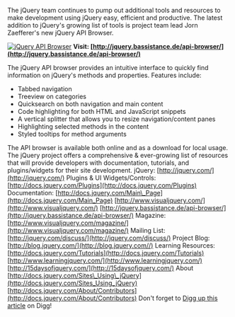 The jQuery team continues to pump out additional tools and resources to
make development using jQuery easy, efficient and productive. The latest
addition to jQuery's growing list of tools is project team lead Jorn
Zaefferer's new jQuery API Browser.

[![jQuery API
Browser](http://blog.jquery.com/wp-content/uploads/2007/01/Screenshot_2.png)](http://jquery.bassistance.de/api-browser/)
**Visit:
[http://jquery.bassistance.de/api-browser/](http://jquery.bassistance.de/api-browser/)**

The jQuery API browser provides an intuitive interface to quickly find
information on jQuery's methods and properties. Features include:

-   Tabbed navigation
-   Treeview on categories
-   Quicksearch on both navigation and main content
-   Code highlighting for both HTML and JavaScript snippets
-   A vertical splitter that allows you to resize navigation/content
    panes
-   Highlighting selected methods in the content
-   Styled tooltips for method arguments

The API browser is available both online and as a download for local
usage. The jQuery project offers a comprehensive & ever-growing list of
resources that will provide developers with documentation, tutorials,
and plugins/widgets for their site development. jQuery:
[http://jquery.com/](http://jquery.com/) Plugins & UI Widgets/Controls:
[http://docs.jquery.com/Plugins](http://docs.jquery.com/Plugins)
Documentation:
[http://docs.jquery.com/Main\_Page](http://docs.jquery.com/Main_Page)
[http://www.visualjquery.com/](http://www.visualjquery.com/)
[http://jquery.bassistance.de/api-browser/](http://jquery.bassistance.de/api-browser/)
Magazine:
[http://www.visualjquery.com/magazine/](http://www.visualjquery.com/magazine/)
Mailing List: [http://jquery.com/discuss/](http://jquery.com/discuss/)
Project Blog: [http://blog.jquery.com/](http://blog.jquery.com//)
Learning Resources:
[http://docs.jquery.com/Tutorials](http://docs.jquery.com/Tutorials)
[http://www.learningjquery.com/](http://www.learningjquery.com/)
[http://15daysofjquery.com/](http://15daysofjquery.com/) About
[http://docs.jquery.com/Sites\_Using\_jQuery](http://docs.jquery.com/Sites_Using_jQuery)
[http://docs.jquery.com/About/Contributors](http://docs.jquery.com/About/Contributors)
Don't forget to [Digg up this
article](http://digg.com/programming/New_jQuery_JS_Ajax_Library_API_Browser)
on Digg!
